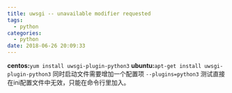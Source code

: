 ```yaml
---
title: uwsgi -- unavailable modifier requested
tags:
  - python
categories:
  - python
date: 2018-06-26 20:09:33
---
```


**centos:**`yum install uwsgi-plugin-python3`
**ubuntu:**`apt-get install uwsgi-plugin-python3`
同时启动文件需要增加一个配置项
`--plugins=python3`
测试直接在ini配置文件中无效，只能在命令行里加入。


